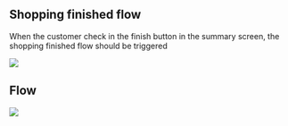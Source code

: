 ## Shopping finished flow
When the customer check in the finish button in the summary screen, the shopping finished flow should be triggered

<img src="https://user-images.githubusercontent.com/38296002/211698893-a1f5b56b-617a-4262-8cdb-ea6d7dfc22e8.png"/>

## Flow

<img src="https://user-images.githubusercontent.com/38296002/211957205-2b8faa0e-8a41-4216-9c24-4850bfcefb41.png"/>
